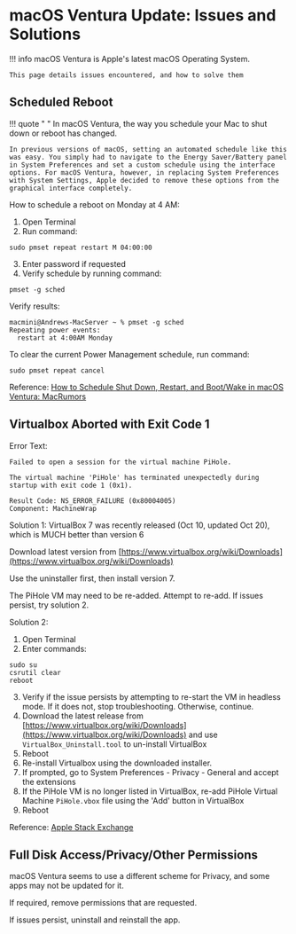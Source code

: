 # macOS Ventura Update: Issues and Solutions

!!! info
    macOS Ventura is Apple's latest macOS Operating System. 

    This page details issues encountered, and how to solve them 



## Scheduled Reboot

!!! quote " "
    In macOS Ventura, the way you schedule your Mac to shut down or reboot has changed.

    In previous versions of macOS, setting an automated schedule like this was easy. You simply had to navigate to the Energy Saver/Battery panel in System Preferences and set a custom schedule using the interface options. For ‌macOS Ventura‌, however, in replacing System Preferences with System Settings, Apple decided to remove these options from the graphical interface completely.

How to schedule a reboot on Monday at 4 AM:

1. Open Terminal
2. Run command:
```
sudo pmset repeat restart M 04:00:00
```
3. Enter password if requested
4. Verify schedule by running command:
```
pmset -g sched
```



Verify results: 
```
macmini@Andrews-MacServer ~ % pmset -g sched
Repeating power events:
  restart at 4:00AM Monday
```



To clear the current Power Management schedule, run command:
```
sudo pmset repeat cancel
```

Reference: [How to Schedule Shut Down, Restart, and Boot/Wake in macOS Ventura: MacRumors](https://www.macrumors.com/how-to/schedule-shut-down-boot-up-macos-ventura/)





## Virtualbox Aborted with Exit Code 1

Error Text:
````
Failed to open a session for the virtual machine PiHole.

The virtual machine 'PiHole' has terminated unexpectedly during startup with exit code 1 (0x1).

Result Code: NS_ERROR_FAILURE (0x80004005)
Component: MachineWrap
````

Solution 1: 
VirtualBox 7 was recently released (Oct 10, updated Oct 20), which is MUCH better than version 6

Download latest version from [https://www.virtualbox.org/wiki/Downloads](https://www.virtualbox.org/wiki/Downloads)

Use the uninstaller first, then install version 7. 

The PiHole VM may need to be re-added. Attempt to re-add. If issues persist, try solution 2. 


Solution 2: 

1. Open Terminal
2. Enter commands:
````
sudo su
csrutil clear
reboot
````
3. Verify if the issue persists by attempting to re-start the VM in headless mode. If it does not, stop troubleshooting. Otherwise, continue. 
4. Download the latest release from [https://www.virtualbox.org/wiki/Downloads](https://www.virtualbox.org/wiki/Downloads) and use `VirtualBox_Uninstall.tool` to un-install VirtualBox
5. Reboot
6. Re-install Virtualbox using the downloaded installer. 
7. If prompted, go to System Preferences - Privacy - General and accept the extensions
8. If the PiHole VM is no longer listed in VirtualBox, re-add PiHole Virtual Machine `PiHole.vbox` file using the 'Add' button in VirtualBox
8. Reboot

Reference: [Apple Stack Exchange](https://apple.stackexchange.com/q/408154)

## Full Disk Access/Privacy/Other Permissions

macOS Ventura seems to use a different scheme for Privacy, and some apps may not be updated for it. 

If required, remove permissions that are requested. 

If issues persist, uninstall and reinstall the app. 
